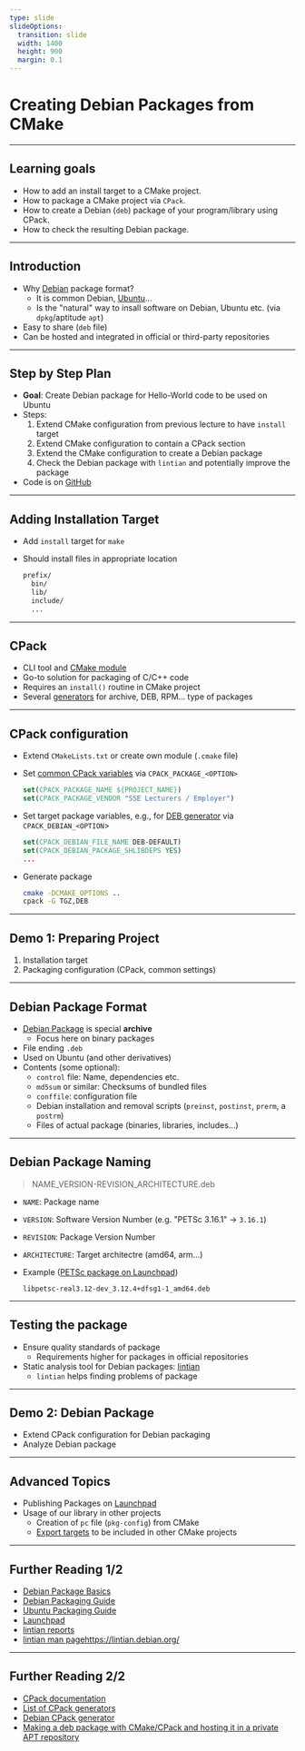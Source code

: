 ```yaml
---
type: slide
slideOptions:
  transition: slide
  width: 1400
  height: 900
  margin: 0.1
---
```


<style>
  .reveal strong {
    font-weight: bold;
    color: orange;
  }
  .reveal p {
    text-align: left;
  }
  .reveal section h1 {
    color: orange;
  }
  .reveal section h2 {
    color: orange;
  }
  .reveal code {
    font-family: 'Source Code Pro';
    color: orange;
  }
</style>

# Creating Debian Packages from CMake

---

## Learning goals

- How to add an install target to a CMake project.
- How to package a CMake project via `CPack`.
- How to create a Debian (`deb`) package of your program/library using CPack.
- How to check the resulting Debian package.

---

## Introduction

- Why [Debian](https://www.debian.org/) package format?
    - It is common Debian, [Ubuntu](https://ubuntu.com/)...
    - Is the "natural" way to insall software on Debian, Ubuntu etc. (via `dpkg`/aptitude `apt`)
- Easy to share (`deb` file)
- Can be hosted and integrated in official or third-party repositories

---

## Step by Step Plan

- **Goal**: Create Debian package for Hello-World code to be used on Ubuntu
- Steps:
    1. Extend CMake configuration from previous lecture to have `install` target
    2. Extend CMake configuration to contain a CPack section
    3. Extend the CMake configuration to create a Debian package
    4. Check the Debian package with `lintian` and potentially improve the package
- Code is on [GitHub](https://github.com/Simulation-Software-Engineering/HelloWorld)

---

## Adding Installation Target

- Add `install` target for `make`
- Should install files in appropriate location

  ```bash
  prefix/
    bin/
    lib/
    include/
    ...
  ```

---

## CPack

- CLI tool and [CMake module](https://cmake.org/cmake/help/latest/module/CPack.html)
- Go-to solution for packaging of C/C++ code
- Requires an `install()` routine in CMake project
- Several [generators](https://cmake.org/cmake/help/latest/manual/cpack-generators.7.html) for archive, DEB, RPM... type of packages

---

## CPack configuration

- Extend `CMakeLists.txt`  or create own module (`.cmake` file)
- Set [common CPack variables](https://cmake.org/cmake/help/latest/module/CPack.html#variables-common-to-all-cpack-generators) via `CPACK_PACKAGE_<OPTION>`

  ```cmake
  set(CPACK_PACKAGE_NAME ${PROJECT_NAME})
  set(CPACK_PACKAGE_VENDOR "SSE Lecturers / Employer")
  ```

- Set target package variables, e.g., for [DEB generator](https://cmake.org/cmake/help/latest/cpack_gen/deb.html#cpack_gen:CPack%20DEB%20Generator) via `CPACK_DEBIAN_<OPTION`>

  ```cmake
  set(CPACK_DEBIAN_FILE_NAME DEB-DEFAULT)
  set(CPACK_DEBIAN_PACKAGE_SHLIBDEPS YES)
  ...
  ```

- Generate package

  ```bash
  cmake -DCMAKE_OPTIONS ..
  cpack -G TGZ,DEB
  ```

---

## Demo 1: Preparing Project

1. Installation target
2. Packaging configuration (CPack, common settings)

---

## Debian Package Format

- [Debian Package](https://www.debian.org/doc/manuals/debian-faq/pkg-basics.en.html) is special **archive**
    - Focus here on binary packages
- File ending `.deb`
- Used on Ubuntu (and other derivatives)
- Contents (some optional):
    - `control` file: Name, dependencies etc.
    - `md5sum` or similar: Checksums of bundled files
    - `conffile`: configuration file
    - Debian installation and removal scripts (`preinst`, `postinst`, `prerm`, a `postrm`)
    - Files of actual package (binaries, libraries, includes...)

---

## Debian Package Naming

> NAME_VERSION-REVISION_ARCHITECTURE.deb

- `NAME`: Package name
- `VERSION`: Software Version Number (e.g. "PETSc 3.16.1" -> `3.16.1`)
- `REVISION`: Package Version Number
- `ARCHITECTURE`: Target architectre (amd64, arm...)
- Example ([PETSc package on Launchpad](https://launchpad.net/ubuntu/+source/petsc))

  ```text
  libpetsc-real3.12-dev_3.12.4+dfsg1-1_amd64.deb
  ```

---

## Testing the package

- Ensure quality standards of package
    - Requirements higher for packages in official repositories
- Static analysis tool for Debian packages: [lintian](https://lintian.debian.org/)
    - `lintian` helps finding problems of package

---

## Demo 2: Debian Package

- Extend CPack configuration for Debian packaging
- Analyze Debian package

---

## Advanced Topics

- Publishing Packages on [Launchpad](https://launchpad.net/)
- Usage of our library in other projects
    - Creation of `pc` file (`pkg-config`) from CMake
    - [Export targets](https://cmake.org/cmake/help/git-stage/guide/importing-exporting/index.html) to be included in other CMake projects

---

## Further Reading 1/2

- [Debian Package Basics](https://www.debian.org/doc/manuals/debian-faq/pkg-basics.en.html)
- [Debian Packaging Guide](https://wiki.debian.org/Packaging)
- [Ubuntu Packaging Guide](https://packaging.ubuntu.com/html/)
- [Launchpad](https://launchpad.net/)
- [lintian reports](https://lintian.debian.org/)
- [lintian man page](https://lintian.debian.org/)https://lintian.debian.org/

---

## Further Reading 2/2

- [CPack documentation](https://cmake.org/cmake/help/latest/module/CPack.html)
- [List of CPack generators](https://cmake.org/cmake/help/latest/manual/cpack-generators.7.html)
- [Debian CPack generator]([generators](https://cmake.org/cmake/help/latest/cpack_gen/deb.html#cpack_gen:CPack%20DEB%20Generator))
- [Making a deb package with CMake/CPack and hosting it in a private APT repository](https://decovar.dev/blog/2021/09/23/cmake-cpack-package-deb-apt/)